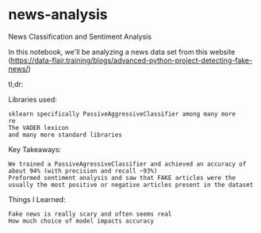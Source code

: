 # news-analysis
News Classification and Sentiment Analysis

In this notebook, we'll be analyzing a news data set from this website (https://data-flair.training/blogs/advanced-python-project-detecting-fake-news/)

tl;dr:

Libraries used:

    sklearn specifically PassiveAggressiveClassifier among many more
    re
    The VADER lexicon
    and many more standard libraries

Key Takeaways:

    We trained a PassiveAgressiveClassifier and achieved an accuracy of about 94% (with precision and recall ~93%)
    Preformed sentiment analysis and saw that FAKE articles were the usually the most positive or negative articles present in the dataset

Things I Learned:

    Fake news is really scary and often seems real
    How much choice of model impacts accuracy

